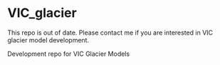VIC_glacier
===========

This repo is out of date.  Please contact me if you are interested in VIC glacier model development.

Development repo for VIC Glacier Models
